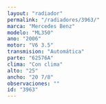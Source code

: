 ```yaml
---
layout: "radiador"
permalink: "/radiadores/3963/"
marca: "Mercedes Benz"
modelo: "ML350"
ano: "2006"
motor: "V6 3.5"
transmision: "Automática"
parte: "62576A"
clima: "Con clima"
alto: "25"
ancho: "20 7/8"
observaciones: ""
id: "3963"
---
```


